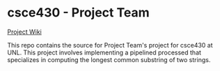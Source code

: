 # csce430 - Project Team
[Project Wiki](http://projectteam.wikia.com/wiki/ProjectTeam_Wiki)

This repo contains the source for Project Team's project for csce430 at UNL.
This project involves implementing a pipelined processed that specializes in computing the longest common substring of two strings.


